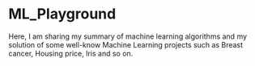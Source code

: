 # ML_Playground
Here, I am sharing my summary of machine learning algorithms and my solution of some well-know Machine Learning projects 
such as Breast cancer, Housing price, Iris and so on.
